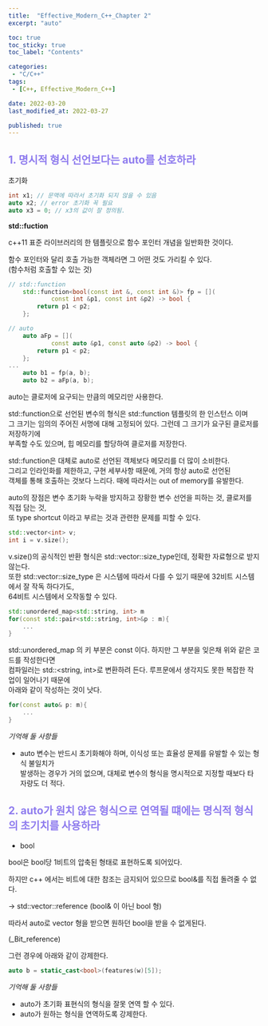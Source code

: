 ```yaml
---
title:  "Effective_Modern_C++_Chapter 2"
excerpt: "auto"

toc: true
toc_sticky: true
toc_label: "Contents"

categories:
 - "C/C++"
tags:
 - [C++, Effective_Modern_C++]

date: 2022-03-20
last_modified_at: 2022-03-27

published: true
---
```


## <span style="color:#8F7CEE">  1. 명시적 형식 선언보다는 auto를 선호하라 </span>
 
 초기화

 ```c++
int x1; // 문맥에 따라서 초기화 되지 않을 수 있음
auto x2; // error 초기화 꼭 필요
auto x3 = 0; // x3의 값이 잘 정의됨.
 ```

**std::fuction**

c++11 표준 라이브러리의 한 템플릿으로 함수 포인터 개념을 일반화한 것이다.  

함수 포인터와 달리 호출 가능한 객체라면 그 어떤 것도 가리킬 수 있다.  
(함수처럼 호출할 수 있는 것)

```c++
// std::function
    std::function<bool(const int &, const int &)> fp = [](
            const int &p1, const int &p2) -> bool {
        return p1 < p2;
    };

// auto
    auto aFp = [](
            const auto &p1, const auto &p2) -> bool {
        return p1 < p2;
    };
...
    auto b1 = fp(a, b);
    auto b2 = aFp(a, b);
```

auto는 클로저에 요구되는 만큼의 메모리만 사용한다.

std::function으로 선언된 변수의 형식은 std::function 템플릿의 한 인스턴스 이며  
그 크기는 임의의 주어진 서명에 대해 고정되어 있다. 그런데 그 크기가 요구된 클로저를 저장하기에  
부족할 수도 있으며, 힙 메모리를 할당하여 클로저를 저장한다.  

std::function은 대체로 auto로 선언된 객체보다 메모리를 더 많이 소비한다.  
그리고 인라인화를 제한하고, 구현 세부사항 때문에, 거의 항상 auto로 선언된  
객체를 통해 호출하는 것보다 느리다. 때에 따라서는 out of memory를 유발한다.  

auto의 장점은 변수 초기화 누락을 방지하고 장황한 변수 선언을 피하는 것, 클로저를 직접 담는 것,  
또 type shortcut 이라고 부르는 것과 관련한 문제를 피할 수 있다.  

```c++
std::vector<int> v;
int i = v.size();
```
v.size()의 공식적인 반환 형식은 std::vector<int>::size_type인데, 정확한 자료형으로 받지 않는다.  
또한 std::vector<int>::size_type 은 시스템에 따라서 다를 수 있기 때문에 32비트 시스템에서 잘 작독 하다가도,  
64비트 시스템에서 오작동할 수 있다.

```c++
std::unordered_map<std::string, int> m  
for(const std::pair<std::string, int>&p : m){
    ...
}
```

std::unordered_map 의 키 부분은 const 이다. 하지만 그 부분을 잊은채 위와 같은 코드를 작성한다면  
컴파일러는 std::<string, int>로 변환하려 든다. 루프문에서 생각지도 못한 복잡한 작업이 일어나기 때문에  
아래와 같이 작성하는 것이 낫다.

```c++
for(const auto& p: m){
    ...
}
```

*기억해 둘 사항들*
- auto 변수는 반드시 초기화해야 하며, 이식성 또는 효율성 문제를 유발할 수 있는 형식 불일치가  
발생하는 경우가 거의 없으며, 대체로 변수의 형식을 명시적으로 지정할 때보다 타자량도 더 적다.

## <span style="color:#8F7CEE">  2. auto가 원치 않은 형식으로 연역될 떄에는 명식적 형식의 초기치를 사용하라 </span>

- bool 

bool은 bool당 1비트의 압축된 형태로 표현하도록 되어있다.  

하지만 c++ 에서는 비트에 대한 참조는 금지되어 있으므로 bool&를 직접 돌려줄 수 없다.  

-> std::vector<bool>::reference (bool& 이 아닌 bool 형)

따라서 auto로 vector<bool> 형을 받으면 원하던 bool을 받을 수 없게된다.  

(_Bit_reference)


그런 경우에 아래와 같이 강제한다.  

```c++
auto b = static_cast<bool>(features(w)[5]);
```

*기억해 둘 사항들*
- auto가 초기화 표현식의 형식을 잘못 연역 할 수 있다.
- auto가 원하는 형식을 연역하도록 강제한다.